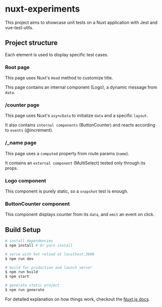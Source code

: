 # nuxt-experiments

This project aims to showcase unit tests on a Nuxt application with Jest and vue-test-utils.

## Project structure

Each element is used to display specific test cases.

### Root page

This page uses Nuxt's `Head` method to customize title.

This page contains an internal component (Logo), a dynamic message from `data`.

### /counter page

This page uses Nuxt's `asyncData` to initialize `data` and a specific `layout`.

It also contains `internal components` (ButtonCounter) and reacts according to `events` (@increment).

### /_name page

This page uses a `computed` property from route params (`name`).

It contains an `external component` (MultiSelect) tested only through its props.

### Logo component

This component is purely static, so a `snapshot` test is enough.

### ButtonCounter component

This component displays counter from its `data`, and `emit` an event on click.

## Build Setup

``` bash
# install dependencies
$ npm install # Or yarn install

# serve with hot reload at localhost:3000
$ npm run dev

# build for production and launch server
$ npm run build
$ npm start

# generate static project
$ npm run generate
```

For detailed explanation on how things work, checkout the [Nuxt.js docs](https://github.com/nuxt/nuxt.js).
